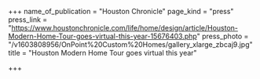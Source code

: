 +++
name_of_publication = "Houston Chronicle"
page_kind = "press"
press_link = "https://www.houstonchronicle.com/life/home/design/article/Houston-Modern-Home-Tour-goes-virtual-this-year-15676403.php"
press_photo = "/v1603808956/OnPoint%20Custom%20Homes/gallery_xlarge_zbcaj9.jpg"
title = "Houston Modern Home Tour goes virtual this year"

+++
